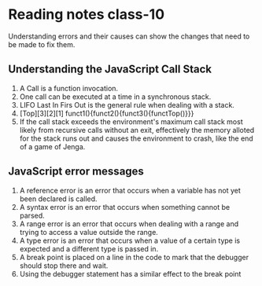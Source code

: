 # Reading notes class-10

Understanding errors and their causes can show the changes that need to be made to fix them.

## Understanding the JavaScript Call Stack

1. A Call is a function invocation.
2. One call can be executed at a time in a synchronous stack.
3. LIFO Last In Firs Out is the general rule when dealing with a stack.
4. [Top][3][2][1] funct1(){funct2(){funct3(){functTop()}}}
5. If the call stack exceeds the environment's maximum call stack most likely from recursive calls without an exit, effectively the memory alloted for the stack runs out and causes the environment to crash, like the end of a game of Jenga.

## JavaScript error messages

1. A reference error is an error that occurs when a variable has not yet been declared is called.
2. A syntax error is an error that occurs when something cannot be parsed.
3. A range error is an error that occurs when dealing with a range and trying to access a value outside the range.
4. A type error is an error that occurs when a value of a certain type is expected and a different type is passed in.
5. A break point is placed on a line in the code to mark that the debugger should stop there and wait.
6. Using the debugger statement has a similar effect to the break point
